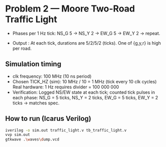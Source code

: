 # Problem 2 — Moore Two-Road Traffic Light

- Phases per 1 Hz tick: NS_G 5 → NS_Y 2 → EW_G 5 → EW_Y 2 → repeat.

- Output : At each tick, durations are 5/2/5/2 (ticks). One of {g,y,r} is high per road.

## Simulation timing
- clk frequency: 100 MHz (10 ns period)
- Chosen TICK_HZ (sim): 10 MHz / 10 = 1 MHz (tick every 10 clk cycles)  
  Real hardware: 1 Hz requires divider = 100 000 000
- Verification: Logged NS/EW state at each tick; counted tick pulses in each phase:
  NS_G = 5 ticks, NS_Y = 2 ticks, EW_G = 5 ticks, EW_Y = 2 ticks → matches spec.

## How to run (Icarus Verilog)
```sh
iverilog -o sim.out traffic_light.v tb_traffic_light.v
vvp sim.out
gtkwave .\waves\dump.vcd
